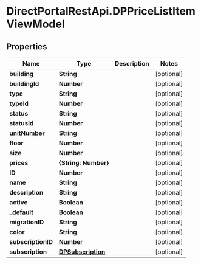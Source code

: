 # DirectPortalRestApi.DPPriceListItemViewModel

## Properties
Name | Type | Description | Notes
------------ | ------------- | ------------- | -------------
**building** | **String** |  | [optional] 
**buildingId** | **Number** |  | [optional] 
**type** | **String** |  | [optional] 
**typeId** | **Number** |  | [optional] 
**status** | **String** |  | [optional] 
**statusId** | **Number** |  | [optional] 
**unitNumber** | **String** |  | [optional] 
**floor** | **Number** |  | [optional] 
**size** | **Number** |  | [optional] 
**prices** | **{String: Number}** |  | [optional] 
**ID** | **Number** |  | [optional] 
**name** | **String** |  | [optional] 
**description** | **String** |  | [optional] 
**active** | **Boolean** |  | [optional] 
**_default** | **Boolean** |  | [optional] 
**migrationID** | **String** |  | [optional] 
**color** | **String** |  | [optional] 
**subscriptionID** | **Number** |  | [optional] 
**subscription** | [**DPSubscription**](DPSubscription.md) |  | [optional] 


